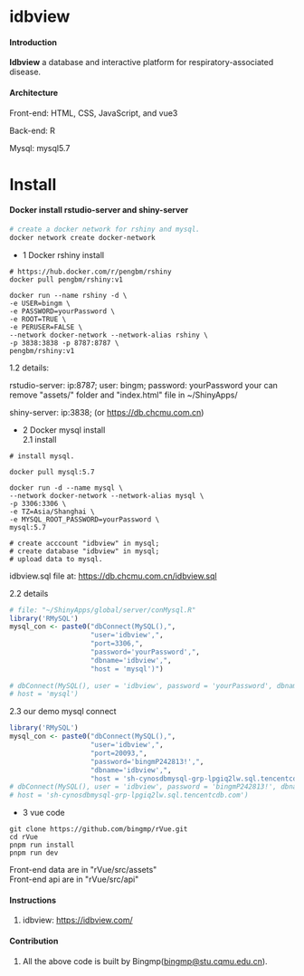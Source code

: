 # idbview

#### Introduction

**Idbview** a database and interactive platform for respiratory-associated disease.  

#### Architecture

Front-end: HTML, CSS, JavaScript, and vue3  

Back-end: R  

Mysql: mysql5.7  

# Install

#### Docker install rstudio-server and shiny-server

```sh
# create a docker network for rshiny and mysql.
docker network create docker-network
```
- 1 Docker rshiny install

``` shell
# https://hub.docker.com/r/pengbm/rshiny
docker pull pengbm/rshiny:v1

docker run --name rshiny -d \
-e USER=bingm \
-e PASSWORD=yourPassword \
-e ROOT=TRUE \
-e PERUSER=FALSE \
--network docker-network --network-alias rshiny \
-p 3838:3838 -p 8787:8787 \
pengbm/rshiny:v1
```
1.2 details:  

rstudio-server: ip:8787;  user: bingm;  password: yourPassword
your can remove "assets/" folder and "index.html" file in ~/ShinyApps/

shiny-server: ip:3838; (or https://db.chcmu.com.cn)  


- 2 Docker mysql install  
2.1 install  
``` shell
# install mysql.

docker pull mysql:5.7

docker run -d --name mysql \
--network docker-network --network-alias mysql \
-p 3306:3306 \
-e TZ=Asia/Shanghai \
-e MYSQL_ROOT_PASSWORD=yourPassword \
mysql:5.7

# create acccount "idbview" in mysql;
# create database "idbview" in mysql;
# upload data to mysql.
```
idbview.sql file at: https://db.chcmu.com.cn/idbview.sql

2.2 details  
```r
# file: "~/ShinyApps/global/server/conMysql.R"
library('RMySQL')
mysql_con <- paste0("dbConnect(MySQL(),",
                    "user='idbview',",
                    "port=3306,",
                    "password='yourPassword',",
                    "dbname='idbview',",
                    "host = 'mysql')")
                    
# dbConnect(MySQL(), user = 'idbview', password = 'yourPassword', dbname = 'idbview',
# host = 'mysql')
```                 
2.3 our demo mysql connect  
```r
library('RMySQL')
mysql_con <- paste0("dbConnect(MySQL(),",
                    "user='idbview',",
                    "port=20093,",
                    "password='bingmP242813!',",
                    "dbname='idbview',",
                    "host = 'sh-cynosdbmysql-grp-lpgiq2lw.sql.tencentcdb.com')")
# dbConnect(MySQL(), user = 'idbview', password = 'bingmP242813!', dbname = 'idbview',
# host = 'sh-cynosdbmysql-grp-lpgiq2lw.sql.tencentcdb.com')
```

- 3 vue code

``` shell
git clone https://github.com/bingmp/rVue.git
cd rVue
pnpm run install
pnpm run dev
```
Front-end data are in "rVue/src/assets"  
Front-end api are in "rVue/src/api"

#### Instructions

1.  idbview: <https://idbview.com/>

#### Contribution

1.  All the above code is built by Bingmp(bingmp@stu.cqmu.edu.cn).
